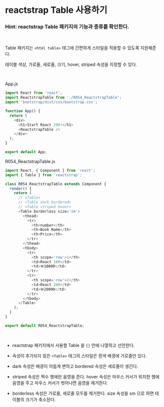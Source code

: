 # reactstrap Table 사용하기

### Hint: reactstrap Table 패키지의 기능과 종류를 확인한다.

<br>

Table 패키지는 `<html table>` 태그에 간편하게 스타일을 적용할 수 있도록 지원해준다.

테이블 색상, 가로줄, 세로줄, 크기, hover, striped 속성을 지정할 수 있다.

<br>

App.js

```js
import React from 'react';
import ReactstrapTable from './R054_ReactstrapTable';
import 'bootstrap/dist/css/bootstrap.css';

function App() {
  return (
    <div>
      <h1>Start React 200!</h1>
      <ReactstrapTable />
    </div>
  );
}

export default App;
```

R054_ReactstrapTable.js

```js
import React, { Component } from 'react';
import { Table } from 'reactstrap';

class R054_ReactstrapTable extends Component {
  render() {
    return (
      // <Table>
      // <Table dark bordered>
      // <Table striped hover>
      <Table borderless size='sm'>
        <thead>
          <tr>
            <th>number</th>
            <th>Book Name</th>
            <th>Price</th>
          </tr>
        </thead>
        <tbody>
          <tr>
            <th scope='row'>1</th>
            <td>React 100</td>
            <td>￦10000</td>
          </tr>
          <tr>
            <th scope='row'>2</th>
            <td>React 200</td>
            <td>￦20000</td>
          </tr>
        </tbody>
      </Table>
    );
  }
}

export default R054_ReactstrapTable;
```

<br>

- reactstrap 패키지에서 사용할 Table 을 `{}` 안에 나열하고 선언한다.

- 속성이 추가되지 않은 `<Table>` 태그의 스타일은 흰색 배경에 가로줄만 있다.

- dark 속성은 배경이 어둡게 변하고 bordered 속성은 세로줄이 생긴다.

- striped 속성은 짝수 행에만 음영을 준다. hover 속성은 마우스 커서가 위치한 행에 음영을 주고 마우스 커서가 벗어나면 음영을 제거한다.

- borderless 속성은 가로줄, 세로줄 모두를 제거한다. size 속성을 sm 으로 하면 테이블의 크기가 축소된다.
